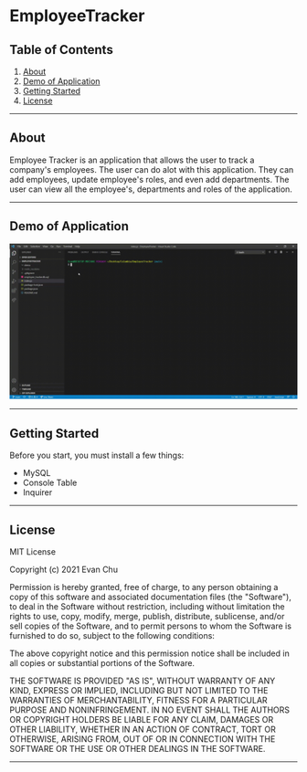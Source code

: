 # EmployeeTracker

## Table of Contents


1. [About](#about)
1. [Demo of Application](#demo-of-application)
1. [Getting Started](#getting-started)
1. [License](#license)

---------------------------	

## About
Employee Tracker is an application that allows the user to track a company's employees. The user can do alot 
with this application. They can add employees, update employee's roles, and even add departments. The user can
view all the employee's, departments and roles of the application. 


---------------------------	

## Demo of Application

![](demo/EvanChuEmployeeTrackerDemo.gif)

---------------------------	

## Getting Started 
Before you start, you must install a few things:
* MySQL
* Console Table
* Inquirer

---------------------------	

## License

MIT License

Copyright (c) 2021 Evan Chu

Permission is hereby granted, free of charge, to any person obtaining a copy
of this software and associated documentation files (the "Software"), to deal
in the Software without restriction, including without limitation the rights
to use, copy, modify, merge, publish, distribute, sublicense, and/or sell
copies of the Software, and to permit persons to whom the Software is
furnished to do so, subject to the following conditions:

The above copyright notice and this permission notice shall be included in all
copies or substantial portions of the Software.

THE SOFTWARE IS PROVIDED "AS IS", WITHOUT WARRANTY OF ANY KIND, EXPRESS OR
IMPLIED, INCLUDING BUT NOT LIMITED TO THE WARRANTIES OF MERCHANTABILITY,
FITNESS FOR A PARTICULAR PURPOSE AND NONINFRINGEMENT. IN NO EVENT SHALL THE
AUTHORS OR COPYRIGHT HOLDERS BE LIABLE FOR ANY CLAIM, DAMAGES OR OTHER
LIABILITY, WHETHER IN AN ACTION OF CONTRACT, TORT OR OTHERWISE, ARISING FROM,
OUT OF OR IN CONNECTION WITH THE SOFTWARE OR THE USE OR OTHER DEALINGS IN THE
SOFTWARE.

---------------------------	

